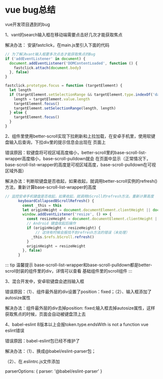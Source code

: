 # vue bug总结

vue开发项目遇到的bug

1、vant的search输入框在移动端需要点击好几次才能获取焦点

解决办法： 安装fastclick，在main.js里引入下面的代码

```js
// 为了解决vant输入框要多次点击才能获取焦点的Bug
if ('addEventListener' in document) {
  document.addEventListener('DOMContentLoaded', function () {
    fastclick.attach(document.body)
  }, false)
}

fastclick.prototype.focus = function (targetElement) {
  let length
  if (targetElement.setSelectionRange && targetElement.type.indexOf('date') !== 0 && targetElement.type !== 'time' && targetElement.type !== 'month') {
    length = targetElement.value.length
    targetElement.focus()
    targetElement.setSelectionRange(length, length)
  } else {
    targetElement.focus()
  }
}
```

2、组件里使用better-scroll实现下拉刷新和上拉加载，在安卓手机里，使用软键盘输入后查询，下拉div里的提示信息会出现在
页面上

错误原因：软键盘将可视区域高度缩小，better-scroll里的base-scroll-list-wrapper高度缩小，base-scroll-pulldown就会
在页面中显示（正常情况下，base-scroll-list-wrapper的高度是可视区域高度，base-scroll-pulldown在可视区域外面）

解决办法：判断软键盘是否收起，如果收起，就调用better-scroll实例的refresh()方法，重新计算base-scroll-list-wrapper的高度

```js
// 监控安卓手机键盘是否收起，如果收起，就调用bScroll的refresh方法，重新计算高度
      keyboardCollapsedBScrollRefresh() {
        const _this = this
        let originHeight = document.documentElement.clientHeight || document.body.clientHeight
        window.addEventListener('resize', () => {
          const resizeHeight = document.documentElement.clientHeight || document.body.clientHeight
          // Android 键盘收起后操作
          if (originHeight < resizeHeight) {
              // 这块有时候会报找不到refresh方法的错误（未处理）
            _this.$refs.bScroll.refresh()
          }
          originHeight = resizeHeight
        }, false)
      }
```

::: tip 温馨提示
base-scroll-list-wrapper和base-scroll-pulldown都是better-scroll封装的组件里的div，详情可以查看
基础组件里的scroll组件
:::

3、混合开发中，安卓软键盘会遮挡输入框

错误原因：（1）、组件最外层的div设置了position：fixed；（2）、输入框添加了autosize属性

解决办法：组件最外层的div去掉position: fixed;输入框去掉autosize属性，这样获取焦点的时候，页面会自动被键盘顶上去

4、babel-eslint 8版本以上会报token.type.endsWith is not a function vue eslint错误

错误原因：babel-eslint包已经不维护了

解决办法：（1）、换成@babel/eslint-parser包；

（2）、在.eslintrc.js文件添加

parserOptions: {
  parser: '@babel/eslint-parser'
}
